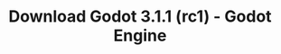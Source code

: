 ---
# Generated by /tools/generators/src/download_archive_generator !!! do not edit by hand !!!
title: 'Download Godot 3.1.1 (rc1) - Godot Engine'
type: 'download/archive'
name: '3.1.1'
flavor: 'rc1'
release_date: '2019-04-23T03:00:00-00:00'
release_notes: 'article/release-candidate-godot-3-1-1-rc-1/'
primaryPlatforms:
  - 'android.apk'
  - 'linux.64'
  - 'macos.universal'
  - 'windows.64'
  - 'linux_server.headless.64'
  - 'web'
  - 'templates'
links:
  android.apk:
    name: 'android.apk'
    title: 'Android'
    caption: 'Universal APK (ARM64 + ARMv7 + x86_64 + x86)'
    tags:
      - 'APK download'
      - 'ARM64/v7'
      - 'x86 (64 & 32 bit)'
    hosts:
      github_builds:
        regular: 'https://github.com/godotengine/godot-builds/releases/download/3.1.1-rc1/Godot_v3.1.1-rc1_android_editor.apk'
        mono: '#'
      github:
        regular: 'https://github.com/godotengine/godot/releases/download/3.1.1-rc1/Godot_v3.1.1-rc1_android_editor.apk'
        mono: '#'
  linux.64:
    name: 'linux.64'
    title: 'Linux'
    caption: 'Standard (x86_64)'
    tags:
      - '64 bit'
    hosts:
      github_builds:
        regular: 'https://github.com/godotengine/godot-builds/releases/download/3.1.1-rc1/Godot_v3.1.1-rc1_x11.64.zip'
        mono: 'https://github.com/godotengine/godot-builds/releases/download/3.1.1-rc1/Godot_v3.1.1-rc1_mono_x11_64.zip'
      github:
        regular: 'https://github.com/godotengine/godot/releases/download/3.1.1-rc1/Godot_v3.1.1-rc1_x11.64.zip'
        mono: 'https://github.com/godotengine/godot/releases/download/3.1.1-rc1/Godot_v3.1.1-rc1_mono_x11_64.zip'
  macos.universal:
    name: 'macos.universal'
    title: 'macOS'
    caption: 'Universal (x86_64 + Apple Silicon)'
    tags:
      - 'Intel/Apple Silicon'
      - '64 bit'
    hosts:
      github_builds:
        regular: 'https://github.com/godotengine/godot-builds/releases/download/3.1.1-rc1/Godot_v3.1.1-rc1_osx.universal.zip'
        mono: 'https://github.com/godotengine/godot-builds/releases/download/3.1.1-rc1/Godot_v3.1.1-rc1_mono_osx.universal.zip'
      github:
        regular: 'https://github.com/godotengine/godot/releases/download/3.1.1-rc1/Godot_v3.1.1-rc1_osx.universal.zip'
        mono: 'https://github.com/godotengine/godot/releases/download/3.1.1-rc1/Godot_v3.1.1-rc1_mono_osx.universal.zip'
  windows.64:
    name: 'windows.64'
    title: 'Windows'
    caption: 'Standard (x86_64)'
    tags:
      - '64 bit'
    hosts:
      github_builds:
        regular: 'https://github.com/godotengine/godot-builds/releases/download/3.1.1-rc1/Godot_v3.1.1-rc1_win64.exe.zip'
        mono: 'https://github.com/godotengine/godot-builds/releases/download/3.1.1-rc1/Godot_v3.1.1-rc1_mono_win64.zip'
      github:
        regular: 'https://github.com/godotengine/godot/releases/download/3.1.1-rc1/Godot_v3.1.1-rc1_win64.exe.zip'
        mono: 'https://github.com/godotengine/godot/releases/download/3.1.1-rc1/Godot_v3.1.1-rc1_mono_win64.zip'
  linux_server.headless.64:
    name: 'linux_server.headless.64'
    title: 'Linux Server'
    caption: 'Headless (x86_64)'
    tags:
      - '64 bit'
      - 'Headless'
    hosts:
      github_builds:
        regular: 'https://github.com/godotengine/godot-builds/releases/download/3.1.1-rc1/Godot_v3.1.1-rc1_linux_headless.64.zip'
        mono: 'https://github.com/godotengine/godot-builds/releases/download/3.1.1-rc1/Godot_v3.1.1-rc1_mono_linux_headless_64.zip'
      github:
        regular: 'https://github.com/godotengine/godot/releases/download/3.1.1-rc1/Godot_v3.1.1-rc1_linux_headless.64.zip'
        mono: 'https://github.com/godotengine/godot/releases/download/3.1.1-rc1/Godot_v3.1.1-rc1_mono_linux_headless_64.zip'
  web:
    name: 'web'
    title: 'Web editor'
    caption: ''
    tags:
      - 'Self-hosted'
      - 'Cross-platform'
    hosts:
      github_builds:
        regular: 'https://github.com/godotengine/godot-builds/releases/download/3.1.1-rc1/Godot_v3.1.1-rc1_web_editor.zip'
        mono: '#'
      github:
        regular: 'https://github.com/godotengine/godot/releases/download/3.1.1-rc1/Godot_v3.1.1-rc1_web_editor.zip'
        mono: '#'
  linux.32:
    name: 'linux.32'
    title: 'Linux'
    caption: 'Standard (x86)'
    tags:
      - '32 bit'
    hosts:
      github_builds:
        regular: 'https://github.com/godotengine/godot-builds/releases/download/3.1.1-rc1/Godot_v3.1.1-rc1_x11.32.zip'
        mono: 'https://github.com/godotengine/godot-builds/releases/download/3.1.1-rc1/Godot_v3.1.1-rc1_mono_x11_32.zip'
      github:
        regular: 'https://github.com/godotengine/godot/releases/download/3.1.1-rc1/Godot_v3.1.1-rc1_x11.32.zip'
        mono: 'https://github.com/godotengine/godot/releases/download/3.1.1-rc1/Godot_v3.1.1-rc1_mono_x11_32.zip'
  windows.32:
    name: 'windows.32'
    title: 'Windows'
    caption: 'Standard (x86)'
    tags:
      - '32 bit'
    hosts:
      github_builds:
        regular: 'https://github.com/godotengine/godot-builds/releases/download/3.1.1-rc1/Godot_v3.1.1-rc1_win32.exe.zip'
        mono: 'https://github.com/godotengine/godot-builds/releases/download/3.1.1-rc1/Godot_v3.1.1-rc1_mono_win32.zip'
      github:
        regular: 'https://github.com/godotengine/godot/releases/download/3.1.1-rc1/Godot_v3.1.1-rc1_win32.exe.zip'
        mono: 'https://github.com/godotengine/godot/releases/download/3.1.1-rc1/Godot_v3.1.1-rc1_mono_win32.zip'
  linux_server.64:
    name: 'linux_server.64'
    title: 'Linux Server'
    caption: 'Standard (x86_64)'
    tags:
      - '64 bit'
    hosts:
      github_builds:
        regular: 'https://github.com/godotengine/godot-builds/releases/download/3.1.1-rc1/Godot_v3.1.1-rc1_linux_server.64.zip'
        mono: 'https://github.com/godotengine/godot-builds/releases/download/3.1.1-rc1/Godot_v3.1.1-rc1_mono_linux_server_64.zip'
      github:
        regular: 'https://github.com/godotengine/godot/releases/download/3.1.1-rc1/Godot_v3.1.1-rc1_linux_server.64.zip'
        mono: 'https://github.com/godotengine/godot/releases/download/3.1.1-rc1/Godot_v3.1.1-rc1_mono_linux_server_64.zip'
  aar_library:
    name: 'aar_library'
    title: 'AAR library'
    caption: ''
    tags:
      - 'Android plugins'
      - 'Java'
      - 'Kotlin'
    hosts:
      github_builds:
        regular: 'https://github.com/godotengine/godot-builds/releases/download/3.1.1-rc1/godot-lib.3.1.1.rc1.release.aar'
        mono: 'https://github.com/godotengine/godot-builds/releases/download/3.1.1-rc1/godot-lib.3.1.1.rc1.mono.release.aar'
      github:
        regular: 'https://github.com/godotengine/godot/releases/download/3.1.1-rc1/godot-lib.3.1.1.rc1.release.aar'
        mono: 'https://github.com/godotengine/godot/releases/download/3.1.1-rc1/godot-lib.3.1.1.rc1.mono.release.aar'
  templates:
    name: 'templates'
    title: 'Export templates'
    caption: ''
    tags:
      - 'Used to export your games to all supported platforms'
    hosts:
      github_builds:
        regular: 'https://github.com/godotengine/godot-builds/releases/download/3.1.1-rc1/Godot_v3.1.1-rc1_export_templates.tpz'
        mono: 'https://github.com/godotengine/godot-builds/releases/download/3.1.1-rc1/Godot_v3.1.1-rc1_mono_export_templates.tpz'
      github:
        regular: 'https://github.com/godotengine/godot/releases/download/3.1.1-rc1/Godot_v3.1.1-rc1_export_templates.tpz'
        mono: 'https://github.com/godotengine/godot/releases/download/3.1.1-rc1/Godot_v3.1.1-rc1_mono_export_templates.tpz'
---